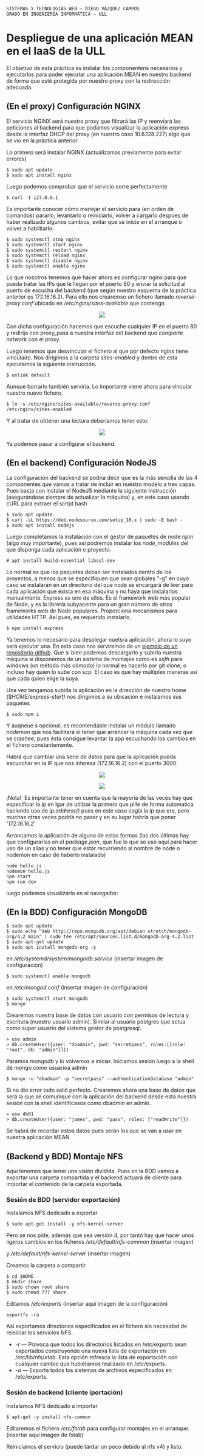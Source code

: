 ```
SISTEMAS Y TECNOLOGÍAS WEB — DIEGO VÁZQUEZ CAMPOS
GRADO EN INGENIERÍA INFORMÁTICA — ULL
```
# Despliegue de una aplicación MEAN en el IaaS de la ULL
El objetivo de esta práctica es instalar los componentens necesarios y ejecutarlos para poder ejecutar una aplicación MEAN en nuestro backend de forma que esté protegida por nuestro proxy con la redirección adecuada.

## (En el proxy) Configuración NGINX
El servicio NGINX será nuestro proxy que filtrará las IP y reenviará las peticiones al backend para que podamos visualizar la aplicación express desde la interfaz DHCP del proxy (en nuestro caso 10.6.128.227) algo que se vio en la práctica anterior.

Lo primero será instalar NGINX (actualizamos previamente para evitar errores)
```console
$ sudo apt update
$ sudo apt install nginx
```
Luego podemos comprobar que el servicio corre perfectamente
```console
$ curl -I 127.0.0.1
```
Es importante conocer cómo manejar el servicio para (en orden de comandos) pararlo, levantarlo o reiniciarlo, volver a cargarlo despues de haber realizado algunos cambios, evitar que se inicie en el arranque o volver a habilitarlo:
```console
$ sudo systemctl stop nginx
$ sudo systemctl start nginx
$ sudo systemctl restart nginx
$ sudo systemctl reload nginx
$ sudo systemctl disable nginx
$ sudo systemctl enable nginx
```

Lo que nosotros tenemos que hacer ahora es configurar nginx para que pueda tratar las IPs que le llegan por el puerto 80 y enviar la solicitud al puerto de escucha del backend (que según nuestro esquema de la práctica anterior es 172.16.16.2). Para ello nos crearemso un fichero llamado *reverse-proxy.conf* ubicado en */etc/nginx/sites-available* que contenga:

<p align="center">
  <img src="https://i.imgur.com/Bru2MI5.png"/>
</p>

Con dicha configuración hacemos que escuche cualquier IP en el puerto 80 y redirija con proxy_pass a nuestra interfaz del backend que *comparte network* con el proxy.

Luego tenemos que desvincular el fichero al que por defecto nginx tiene vinculado. Nos dirigimos a la carpeta *sites-enabled* y dentro de esta ejecutamos la siguiente instrucción.
```
$ unlink default
```
Aunque borrarlo también serviría. Lo importante viene ahora para vincular nuestro nuevo fichero.
```
$ ln -s /etc/nginx/sites-available/reverse-proxy.conf /etc/nginx/sites-enabled
```
Y al tratar de obtener una lectura deberíamos tener esto:
<p align="center">
  <img src="https://i.imgur.com/xwT7zjm.png"/>
</p>

Ya podemos pasar a configurar el backend.

## (En el backend) Configuración NodeJS
La configuración del backend se podría decir que es la más sencilla de las 4 componentes que vamos a tratar de incluir en nuestro modelo a tres capas. Pues basta con instalar el NodeJS mediante la siguiente instrucción (asegurándose siempre de actualizar la máquina) y, en este caso usando cURL para extraer el script bash
```console
$ sudo apt update
$ curl -sL https://deb.nodesource.com/setup_10.x | sudo -E bash -
$ sudo apt install nodejs
```
Luego completamos la instalación con el gestor de paquetes de node *npm* (algo muy importante), pues así podremos instalar los *node_modules* del que disponga cada aplicación o proyecto.
```console
# apt install build-essential libssl-dev
```

Lo normal es que los paquetes deban ser instalados dentro de los proyectos, a menos que se especifiquen que sean globales "-g" en cuyo caso se instalarán en un directorio del que node se encargará de leer para cada aplicación que exista en esa máquina y no haya que instalarlos manualmente. Express es uno de ellos. Es el framework web más popular de Node, y es la librería subyacente para un gran número de otros frameworks web de Node populares. Proporciona mecanismos para utilidades HTTP. Así pues, es requerido instalarlo.
```
$ npm install express
```

Ya tenemos lo necesario para desplegar nuetsra aplicación, ahora lo suyo será ejecutar una. En este caso nos serviremos de un [ejemplo de un repositorio github](https://github.com/crguezl/express-start). Que si bien podemos descargarlo y subirlo  nuestra máquina si disponemos de un sistema de montajes como es *ssfh* para windows (un método más cómodo) lo normal es hacerlo por git clone, o incluso hay quien lo sube con scp. El caso es que hay múltiples maneras así que cada quien elige la suya. 

Una vez tengamos subida la aplicación en la dirección de nuestro home *($HOME/express-start)* nos dirigimos a su ubicación e instalamos sus paquetes
```
$ sudo npm i
```
Y auqneue s opcional, es recomendable instalar un módulo llamado *nodemon* que nos facilitará el tener que arrancar la máquina cada vez que se crashee, pues ésta consigue levantar la app escuchando los cambios en el fichero constantemente. 

Habrá que cambiar una serie de datos para que la aplicación pueda escucchar en la IP que nos interesa (172.16.16.2) con el puerto 3000.

<p align="center">
  <img src="https://i.imgur.com/fUJnU3k.png"/>
</p>
<p align="center">
  <img src="https://i.imgur.com/boKqkIr.png"/>
</p>

¡Nota!: Es importante tener en cuenta que la mayoría de las veces hay que especificar la *ip* en lgar de utilizar la primero que pille de forma automatica haciendo uso de *ip.address()* pues en este caso cogía la ip que era, pero muchas otras veces podría no pasar y en su lugar habría que poner *'172.16.16.2'*

Arrancamos la aplicación de alguna de estas formas (las dos últimas hay que configurarlas en el *package.json*, que fue lo que se usó aquí para hacer uso de un alias y no tener que estar recurriendo al nombre de node o nodemon en caso de haberlo instalado)
```
node hello.js
nodemon hello.js
npm start
npm run dev
```

luego podemos visualizarlo en el navegador:


## (En la BDD) Configuración MongoDB
```console
$ sudo apt update
$ sudo echo "deb http://repo.mongodb.org/apt/debian stretch/mongodb-org/4.2 main" | sudo tee /etc/apt/sources.list.d/mongodb-org-4.2.list
$ sudo apt-get update
$ sudo apt install mongodb-org -y
```

en */etc/systemd/system/mongodb.service*
(insertar imagen de configuración)
```
$ sudo systemctl enable mongodb
```

en */etc/mongod.conf*
(insertar imagen de configuración)
```
$ sudo systemctl start mongodb
$ mongo
```

Crearemos nuestra base de datos con usuario con permisos de lectura y escritura (nuestro usuario admin). Similar al usuario postgres que actua como super usuario del sistema gestor de postgresql.
```
> use admin
> db.createUser({user: "dbadmin", pwd: "secretpass", roles:[{role: "root", db: "admin"}]})
```

Paramos mongodb y lo volvemos a iniciar. Iniciamos sesión luego a la shell de mongo como usuarioa admin
```
$ mongo -u "dbadmin" -p "secretpass" --authenticationDatabase "admin"
```

Si no dio error todo salió perfecto. Crearemos ahora una base de datos que será la que se comunique con la aplicación del backend desde esta nuestra sesión con la shell identificasos como dbadmin en admin.
```
> use db01
> db.createUser({user: "james", pwd: "pass", roles: ["readWrite"]})
```
Se habrá de recordar estos datos pues serán los que se van a usar en nuestra aplicación MEAN

## (Backend y BDD) Montaje NFS
Aquí tenemos que tener una visión dividida. Pues en la BDD vamos a exportar una carpeta compartida y el backend actuará de cliente para importar el contenido de la carpeta exportada.

### Sesión de BDD (servidor exportación)
Instalamos NFS dedicado a exportar
```
$ sudo apt-get install -y nfs-kernel-server
```
Pero se nos pide, además que sea versión 4, por tanto hay que hacer unos ligeros cambios en los ficheros
*/etc/default/nfs-common*
(insertar imagen)

y */etc/default/nfs-kernel-server*
(insertar imagen)

Creamos la carpeta a compartir
```
$ cd $HOME
$ mkdir share
$ sudo chown root share 
$ sudo chmod 777 share
```

Editamos */etc/exports*
(insertar aquí imagen de la configuración)

```
exportfs -ra
```
Así exportamos directorios especificados en el fichero sin necesidad de reiniciar los servicios NFS.
- *-r* — Provoca que todos los directorios listados en /etc/exports sean exportados construyendo una nueva lista de exportación en /etc/lib/nfs/xtab. Esta opción refresca la lista de exportación con cualquier cambio que hubiéramos realizado en /etc/exports.
- *-a* — Exporta todos los sistemas de archivos especificados en /etc/exports.

### Sesión de backend (cliente iportación)
Instalamos NFS dedicado a importar
```
$ apt-get -y install nfs-common
```

Editaremos el fichero */etc/fstab* para configurar montajes en el arranque.
(insertar aquí imagen de fstab)


Reiniciamos el servicio (puede tardar un poco debido al nfs v4) y listo.
